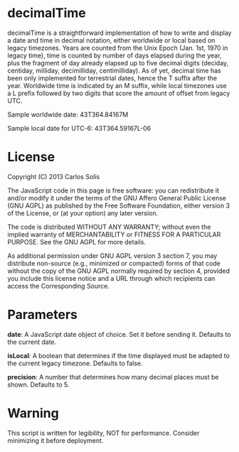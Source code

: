 decimalTime
===========

decimalTime is a straightforward implementation of how to write and
display a date and time in decimal notation, either worldwide or
local based on legacy timezones. Years are counted from the Unix
Epoch (Jan. 1st, 1970 in legacy time), time is counted by number of
days elapsed during the year, plus the fragment of day already
elapsed up to five decimal digits (deciday, centiday, milliday,
decimilliday, centimilliday). As of yet, decimal time has been only
implemented for terrestrial dates, hence the T suffix after the year.
Worldwide time is indicated by an M suffix, while local timezones use
a L prefix followed by two digits that score the amount of offset
from legacy UTC.

Sample worldwide date: 43T364.84167M

Sample local date for UTC-6: 43T364.59167L-06

License
===========

Copyright (C) 2013 Carlos Solís

The JavaScript code in this page is free software: you can
redistribute it and/or modify it under the terms of the GNU
Affero General Public License (GNU AGPL) as published by the Free
Software Foundation, either version 3 of the License, or (at your
option) any later version.

The code is distributed WITHOUT ANY WARRANTY; without even the
implied warranty of MERCHANTABILITY or FITNESS FOR A PARTICULAR
PURPOSE.  See the GNU AGPL for more details.

As additional permission under GNU AGPL version 3 section 7, you
may distribute non-source (e.g., minimized or compacted) forms of
that code without the copy of the GNU AGPL normally required by
section 4, provided you include this license notice and a URL
through which recipients can access the Corresponding Source.

Parameters
===========

**date**: A JavaScript date object of choice. Set it before sending
it. Defaults to the current date.

**isLocal**: A boolean that determines if the time displayed must be
adapted to the current legacy timezone. Defaults to false.

**precision**: A number that determines how many decimal places must
be shown. Defaults to 5.

Warning
===========

This script is written for legibility, NOT for performance. Consider
minimizing it before deployment.
